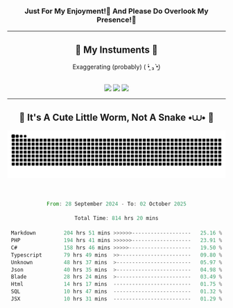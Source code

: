 <h3 align="center">Just For My Enjoyment!🍹 And Please Do Overlook My Presence!💃</h3>

<hr/>

<h2 align="center">🎻 My Instuments 🎻</h2>
<p align="center"> Exaggerating (probably) ( •̯́ ₃ •̯̀)</p>
<br/>
<div align="center">
    <img src="https://skillicons.dev/icons?i=androidstudio,idea,figma,gcp,aws,visualstudio" />
    <img src="https://skillicons.dev/icons?i=flask,laravel,nodejs,bootstrap,tailwind,firebase,docker,angular,dotnet" />
    <img src="https://skillicons.dev/icons?i=py,typescript,java,kotlin,mysql,jenkins,c" /><br>
</div>

<hr/>

<div align="center">
    <h2>🐛 It's A Cute Little Worm, Not A Snake •⩊• 🐛</h2>
    <picture>
        <source media="(prefers-color-scheme: dark)" srcset="https://raw.githubusercontent.com/fryctze/fryctze/output/github-contribution-grid-snake-dark.svg" />
        <source media="(prefers-color-scheme: light)" srcset="https://raw.githubusercontent.com/fryctze/fryctze/output/github-contribution-grid-snake.svg" />
        <img alt="A tiny worm nibbling on my contributions!" src="https://raw.githubusercontent.com/fryctze/fryctze/output/github-contribution-grid-snake.svg" />
    </picture>
<br/><br/><br/>

<!--START_SECTION:waka-->

```rust
From: 28 September 2024 - To: 02 October 2025

Total Time: 814 hrs 20 mins

Markdown         204 hrs 51 mins >>>>>>-------------------   25.16 %
PHP              194 hrs 41 mins >>>>>>-------------------   23.91 %
C#               158 hrs 46 mins >>>>>--------------------   19.50 %
Typescript       79 hrs 49 mins  >>-----------------------   09.80 %
Unknown          48 hrs 37 mins  >------------------------   05.97 %
Json             40 hrs 35 mins  >------------------------   04.98 %
Blade            28 hrs 24 mins  >------------------------   03.49 %
Html             14 hrs 17 mins  -------------------------   01.75 %
SQL              10 hrs 47 mins  -------------------------   01.32 %
JSX              10 hrs 31 mins  -------------------------   01.29 %
```

<!--END_SECTION:waka-->

</div>
<div align="right">
<img src="https://komarev.com/ghpvc/?username=fryctze&color=blueviolet&label=Stalker+uh+I+mean+Guestie" alt="">
</div>
<!--
**fryctze/fryctze** is a ✨ _special_ ✨ repository because its `README.md` (this file) appears on your GitHub profile.

Here are some ideas to get you started:

- 🔭 I’m currently working on ...
- 🌱 I’m currently learning ...
- 👯 I’m looking to collaborate on ...
- 🤔 I’m looking for help with ...
- 💬 Ask me about ...
- 📫 How to reach me: ...
- 😄 Pronouns: ...
- ⚡ Fun fact: ...
-->
